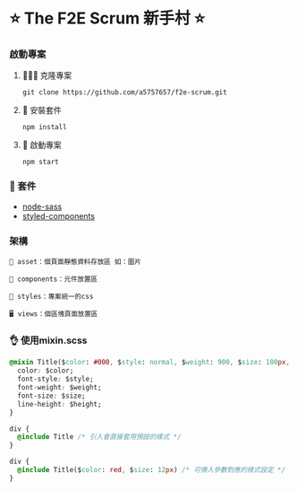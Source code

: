# ⭐ The F2E Scrum 新手村 ⭐


### 啟動專案
1. 🧑‍🤝‍🧑 克隆專案

    `git clone https://github.com/a5757657/f2e-scrum.git`

2. 🔨 安裝套件

    `npm install`

3. 🎉 啟動專案

    `npm start`

### 🎁 套件
-  [node-sass](https://github.com/sass/node-sass "node-sass")
-  [styled-components](https://styled-components.com "styled-components")

### 架構
    🌃 asset：個頁面靜態資料存放區 如：圖片

    📁 components：元件放置區

    💅 styles：專案統一的css

    🖥 views：個區塊頁面放置區

### 👌 使用mixin.scss 
```css
@mixin Title($color: #000, $style: normal, $weight: 900, $size: 100px, $height: 160px) {
  color: $color;
  font-style: $style;
  font-weight: $weight;
  font-size: $size;
  line-height: $height;
}

div {
  @include Title /* 引入會直接套用預設的樣式 */
}

div {
  @include Title($color: red, $size: 12px) /* 可傳入參數對應的樣式設定 */
}

```
